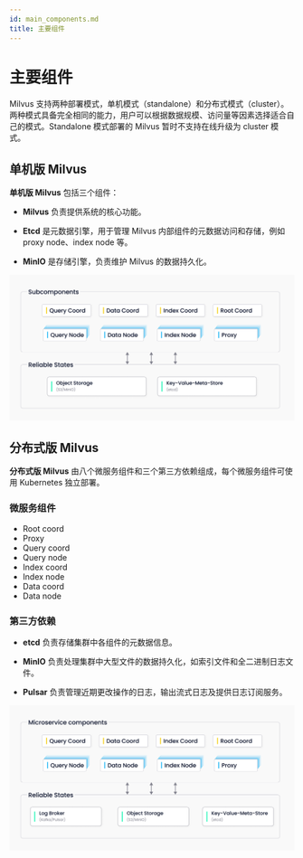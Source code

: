 ```yaml
---
id: main_components.md
title: 主要组件
---
```


# 主要组件

Milvus 支持两种部署模式，单机模式（standalone）和分布式模式（cluster）。两种模式具备完全相同的能力，用户可以根据数据规模、访问量等因素选择适合自己的模式。Standalone 模式部署的 Milvus 暂时不支持在线升级为 cluster 模式。

## 单机版 Milvus

**单机版 Milvus** 包括三个组件：

- **Milvus** 负责提供系统的核心功能。

- **Etcd** 是元数据引擎，用于管理 Milvus 内部组件的元数据访问和存储，例如 proxy node、index node 等。 

- **MinIO** 是存储引擎，负责维护 Milvus 的数据持久化。

![Standalone_architecture](../../../assets/standalone_architecture.jpg)

## 分布式版 Milvus

**分布式版 Milvus** 由八个微服务组件和三个第三方依赖组成，每个微服务组件可使用 Kubernetes 独立部署。

### **微服务组件**

- Root coord
- Proxy 
- Query coord 
- Query node 
- Index coord 
- Index node 
- Data coord 
- Data node

### **第三方依赖**

- **etcd** 负责存储集群中各组件的元数据信息。

- **MinIO** 负责处理集群中大型文件的数据持久化，如索引文件和全二进制日志文件。

- **Pulsar** 负责管理近期更改操作的日志，输出流式日志及提供日志订阅服务。

![Distributed_architecture](../../../assets/distributed_architecture.jpg)
